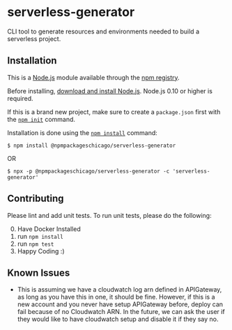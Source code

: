 # serverless-generator
CLI tool to generate resources and environments needed to build a serverless project.

## Installation

This is a [Node.js](https://nodejs.org/en/) module available through the
[npm registry](https://www.npmjs.com/).

Before installing, [download and install Node.js](https://nodejs.org/en/download/).
Node.js 0.10 or higher is required.

If this is a brand new project, make sure to create a `package.json` first with
the [`npm init`](https://docs.npmjs.com/creating-a-package-json-file) command.

Installation is done using the
[`npm install`](https://docs.npmjs.com/getting-started/installing-npm-packages-locally) command:

```NPM
$ npm install @npmpackageschicago/serverless-generator
```

OR

```NPX
$ npx -p @npmpackageschicago/serverless-generator -c 'serverless-generator'
```

## Contributing

Please lint and add unit tests.
To run unit tests, please do the following:

0. Have Docker Installed
1. run `npm install`
3. run `npm test` 
4. Happy Coding :)

## Known Issues

- This is assuming we have a cloudwatch log arn defined in APIGateway, as long as you have this in one, it should be fine.
However,  if this is a new account and you never have setup APIGateway before, deploy can fail because of no Cloudwatch ARN.
In the future, we can ask the user if they would like to have cloudwatch setup and disable it if they say no. 